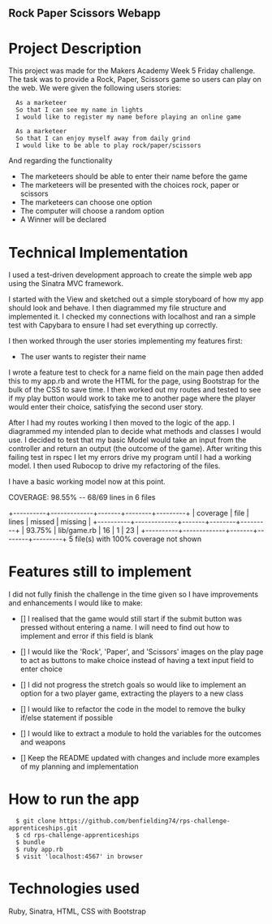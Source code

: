 ## Rock Paper Scissors Webapp

# Project Description

This project was made for the Makers Academy Week 5 Friday challenge. The task was to provide a Rock, Paper, Scissors game so users can play on the web. We were given the following users stories:
```
  As a marketeer
  So that I can see my name in lights
  I would like to register my name before playing an online game

  As a marketeer
  So that I can enjoy myself away from daily grind
  I would like to be able to play rock/paper/scissors
  ```

And regarding the functionality
* The marketeers should be able to enter their name before the game
* The marketeers will be presented with the choices rock, paper or scissors
* The marketeers can choose one option
* The computer will choose a random option
* A Winner will be declared

# Technical Implementation

I used a test-driven development approach to create the simple web app using the Sinatra MVC framework.

I started with the View and sketched out a simple storyboard of how my app should look and behave. I then diagrammed my file structure and implemented it. I checked my connections with localhost and ran a simple test with Capybara to ensure I had set everything up correctly.

I then worked through the user stories implementing my features first:
* The user wants to register their name 

I wrote a feature test to check for a name field on the main page then added this to my app.rb and wrote the HTML for the page, using Bootstrap for the bulk of the CSS to save time. I then worked out my routes and tested to see if my play button would work to take me to another page where the player would enter their choice, satisfying the second user story.

After I had my routes working I then moved to the logic of the app. I diagrammed my intended plan to decide what methods and classes I would use. I decided to test that my basic Model would take an input from the controller and return an output (the outcome of the game). After writing this failing test in rspec I let my errors drive my program until I had a working model. I then used Rubocop to drive my refactoring of the files.

I have a basic working model now at this point.

COVERAGE:  98.55% -- 68/69 lines in 6 files

+----------+-------------+-------+--------+---------+
| coverage | file        | lines | missed | missing |
+----------+-------------+-------+--------+---------+
|  93.75%  | lib/game.rb | 16    | 1      | 23      |
+----------+-------------+-------+--------+---------+
5 file(s) with 100% coverage not shown


# Features still to implement

I did not fully finish the challenge in the time given so I have improvements and enhancements I would like to make:
- [] I realised that the game would still start if the submit button was pressed without entering a name. I will need to find out how to implement and error if this field is blank

- [] I would like the 'Rock', 'Paper', and 'Scissors' images on the play page to act as buttons to make choice instead of having a text input field to enter choice

- [] I did not progress the stretch goals so would like to implement an option for a two player game, extracting the players to a new class

- [] I would like to refactor the code in the model to remove the bulky if/else statement if possible

- [] I would like to extract a module to hold the variables for the outcomes and weapons

- [] Keep the README updated with changes and include more examples of my planning and implementation


# How to run the app

```
  $ git clone https://github.com/benfielding74/rps-challenge-apprenticeships.git
  $ cd rps-challenge-apprenticeships
  $ bundle
  $ ruby app.rb
  $ visit 'localhost:4567' in browser
  ```

# Technologies used

Ruby, Sinatra, HTML, CSS with Bootstrap





